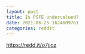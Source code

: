 ```yaml
--- 
layout: post 
title: Is PSFE undervalued? 
date: 2021-06-25 1624609761 
categories: reddit 
--- 
```

https://redd.it/o7jjoz